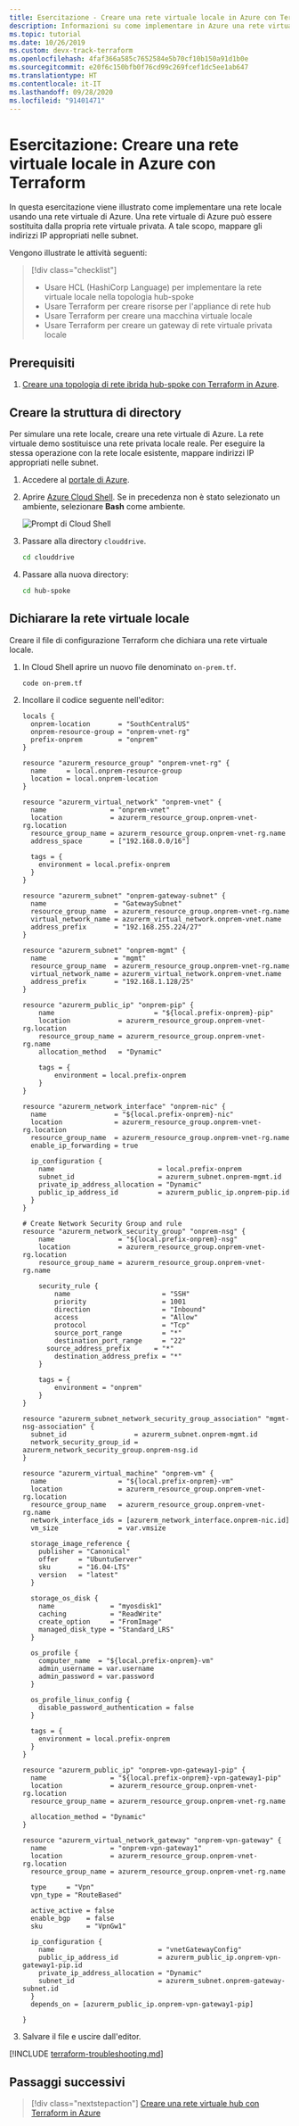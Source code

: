 ```yaml
---
title: Esercitazione - Creare una rete virtuale locale in Azure con Terraform
description: Informazioni su come implementare in Azure una rete virtuale locale che ospita risorse locali.
ms.topic: tutorial
ms.date: 10/26/2019
ms.custom: devx-track-terraform
ms.openlocfilehash: 4faf366a585c7652584e5b70cf10b150a91d1b0e
ms.sourcegitcommit: e20f6c150bfb0f76cd99c269fcef1dc5ee1ab647
ms.translationtype: HT
ms.contentlocale: it-IT
ms.lasthandoff: 09/28/2020
ms.locfileid: "91401471"
---
```

# <a name="tutorial-create-on-premises-virtual-network-in-azure-using-terraform"></a>Esercitazione: Creare una rete virtuale locale in Azure con Terraform

In questa esercitazione viene illustrato come implementare una rete locale usando una rete virtuale di Azure. Una rete virtuale di Azure può essere sostituita dalla propria rete virtuale privata. A tale scopo, mappare gli indirizzi IP appropriati nelle subnet.

Vengono illustrate le attività seguenti:

> [!div class="checklist"]
> * Usare HCL (HashiCorp Language) per implementare la rete virtuale locale nella topologia hub-spoke
> * Usare Terraform per creare risorse per l'appliance di rete hub
> * Usare Terraform per creare una macchina virtuale locale
> * Usare Terraform per creare un gateway di rete virtuale privata locale

## <a name="prerequisites"></a>Prerequisiti

1. [Creare una topologia di rete ibrida hub-spoke con Terraform in Azure](./hub-spoke-introduction.md).

## <a name="create-the-directory-structure"></a>Creare la struttura di directory

Per simulare una rete locale, creare una rete virtuale di Azure. La rete virtuale demo sostituisce una rete privata locale reale. Per eseguire la stessa operazione con la rete locale esistente, mappare indirizzi IP appropriati nelle subnet.

1. Accedere al [portale di Azure](https://portal.azure.com).

1. Aprire [Azure Cloud Shell](/azure/cloud-shell/overview). Se in precedenza non è stato selezionato un ambiente, selezionare **Bash** come ambiente.

    ![Prompt di Cloud Shell](./media/common/azure-portal-cloud-shell-button-min.png)

1. Passare alla directory `clouddrive`.

    ```bash
    cd clouddrive
    ```

1. Passare alla nuova directory:

    ```bash
    cd hub-spoke
    ```

## <a name="declare-the-on-premises-vnet"></a>Dichiarare la rete virtuale locale

Creare il file di configurazione Terraform che dichiara una rete virtuale locale.

1. In Cloud Shell aprire un nuovo file denominato `on-prem.tf`.

    ```bash
    code on-prem.tf
    ```

1. Incollare il codice seguente nell'editor:

    ```hcl
    locals {
      onprem-location       = "SouthCentralUS"
      onprem-resource-group = "onprem-vnet-rg"
      prefix-onprem         = "onprem"
    }

    resource "azurerm_resource_group" "onprem-vnet-rg" {
      name     = local.onprem-resource-group
      location = local.onprem-location
    }

    resource "azurerm_virtual_network" "onprem-vnet" {
      name                = "onprem-vnet"
      location            = azurerm_resource_group.onprem-vnet-rg.location
      resource_group_name = azurerm_resource_group.onprem-vnet-rg.name
      address_space       = ["192.168.0.0/16"]

      tags = {
        environment = local.prefix-onprem
      }
    }

    resource "azurerm_subnet" "onprem-gateway-subnet" {
      name                 = "GatewaySubnet"
      resource_group_name  = azurerm_resource_group.onprem-vnet-rg.name
      virtual_network_name = azurerm_virtual_network.onprem-vnet.name
      address_prefix       = "192.168.255.224/27"
    }

    resource "azurerm_subnet" "onprem-mgmt" {
      name                 = "mgmt"
      resource_group_name  = azurerm_resource_group.onprem-vnet-rg.name
      virtual_network_name = azurerm_virtual_network.onprem-vnet.name
      address_prefix       = "192.168.1.128/25"
    }

    resource "azurerm_public_ip" "onprem-pip" {
        name                         = "${local.prefix-onprem}-pip"
        location            = azurerm_resource_group.onprem-vnet-rg.location
        resource_group_name = azurerm_resource_group.onprem-vnet-rg.name
        allocation_method   = "Dynamic"

        tags = {
            environment = local.prefix-onprem
        }
    }

    resource "azurerm_network_interface" "onprem-nic" {
      name                 = "${local.prefix-onprem}-nic"
      location             = azurerm_resource_group.onprem-vnet-rg.location
      resource_group_name  = azurerm_resource_group.onprem-vnet-rg.name
      enable_ip_forwarding = true

      ip_configuration {
        name                          = local.prefix-onprem
        subnet_id                     = azurerm_subnet.onprem-mgmt.id
        private_ip_address_allocation = "Dynamic"
        public_ip_address_id          = azurerm_public_ip.onprem-pip.id
      }
    }

    # Create Network Security Group and rule
    resource "azurerm_network_security_group" "onprem-nsg" {
        name                = "${local.prefix-onprem}-nsg"
        location            = azurerm_resource_group.onprem-vnet-rg.location
        resource_group_name = azurerm_resource_group.onprem-vnet-rg.name

        security_rule {
            name                       = "SSH"
            priority                   = 1001
            direction                  = "Inbound"
            access                     = "Allow"
            protocol                   = "Tcp"
            source_port_range          = "*"
            destination_port_range     = "22"
          source_address_prefix      = "*"
            destination_address_prefix = "*"
        }

        tags = {
            environment = "onprem"
        }
    }

    resource "azurerm_subnet_network_security_group_association" "mgmt-nsg-association" {
      subnet_id                 = azurerm_subnet.onprem-mgmt.id
      network_security_group_id = azurerm_network_security_group.onprem-nsg.id
    }

    resource "azurerm_virtual_machine" "onprem-vm" {
      name                  = "${local.prefix-onprem}-vm"
      location              = azurerm_resource_group.onprem-vnet-rg.location
      resource_group_name   = azurerm_resource_group.onprem-vnet-rg.name
      network_interface_ids = [azurerm_network_interface.onprem-nic.id]
      vm_size               = var.vmsize

      storage_image_reference {
        publisher = "Canonical"
        offer     = "UbuntuServer"
        sku       = "16.04-LTS"
        version   = "latest"
      }

      storage_os_disk {
        name              = "myosdisk1"
        caching           = "ReadWrite"
        create_option     = "FromImage"
        managed_disk_type = "Standard_LRS"
      }

      os_profile {
        computer_name  = "${local.prefix-onprem}-vm"
        admin_username = var.username
        admin_password = var.password
      }

      os_profile_linux_config {
        disable_password_authentication = false
      }

      tags = {
        environment = local.prefix-onprem
      }
    }

    resource "azurerm_public_ip" "onprem-vpn-gateway1-pip" {
      name                = "${local.prefix-onprem}-vpn-gateway1-pip"
      location            = azurerm_resource_group.onprem-vnet-rg.location
      resource_group_name = azurerm_resource_group.onprem-vnet-rg.name

      allocation_method = "Dynamic"
    }

    resource "azurerm_virtual_network_gateway" "onprem-vpn-gateway" {
      name                = "onprem-vpn-gateway1"
      location            = azurerm_resource_group.onprem-vnet-rg.location
      resource_group_name = azurerm_resource_group.onprem-vnet-rg.name

      type     = "Vpn"
      vpn_type = "RouteBased"

      active_active = false
      enable_bgp    = false
      sku           = "VpnGw1"

      ip_configuration {
        name                          = "vnetGatewayConfig"
        public_ip_address_id          = azurerm_public_ip.onprem-vpn-gateway1-pip.id
        private_ip_address_allocation = "Dynamic"
        subnet_id                     = azurerm_subnet.onprem-gateway-subnet.id
      }
      depends_on = [azurerm_public_ip.onprem-vpn-gateway1-pip]

    }
    ```

1. Salvare il file e uscire dall'editor.

[!INCLUDE [terraform-troubleshooting.md](includes/terraform-troubleshooting.md)]

## <a name="next-steps"></a>Passaggi successivi

> [!div class="nextstepaction"]
> [Creare una rete virtuale hub con Terraform in Azure](./hub-spoke-hub-network.md)